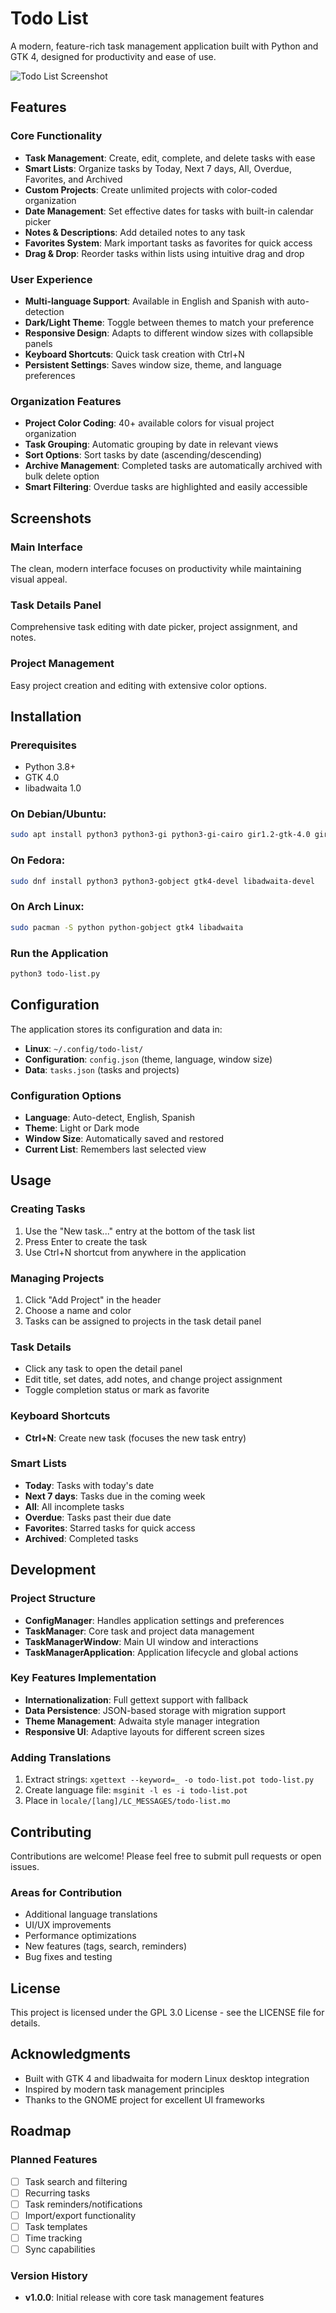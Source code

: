 # Todo List

A modern, feature-rich task management application built with Python and GTK 4, designed for productivity and ease of use.

![Todo List Screenshot](images/snapshot.png)

## Features

### Core Functionality
- **Task Management**: Create, edit, complete, and delete tasks with ease
- **Smart Lists**: Organize tasks by Today, Next 7 days, All, Overdue, Favorites, and Archived
- **Custom Projects**: Create unlimited projects with color-coded organization
- **Date Management**: Set effective dates for tasks with built-in calendar picker
- **Notes & Descriptions**: Add detailed notes to any task
- **Favorites System**: Mark important tasks as favorites for quick access
- **Drag & Drop**: Reorder tasks within lists using intuitive drag and drop

### User Experience
- **Multi-language Support**: Available in English and Spanish with auto-detection
- **Dark/Light Theme**: Toggle between themes to match your preference
- **Responsive Design**: Adapts to different window sizes with collapsible panels
- **Keyboard Shortcuts**: Quick task creation with Ctrl+N
- **Persistent Settings**: Saves window size, theme, and language preferences

### Organization Features
- **Project Color Coding**: 40+ available colors for visual project organization
- **Task Grouping**: Automatic grouping by date in relevant views
- **Sort Options**: Sort tasks by date (ascending/descending)
- **Archive Management**: Completed tasks are automatically archived with bulk delete option
- **Smart Filtering**: Overdue tasks are highlighted and easily accessible

## Screenshots

### Main Interface
The clean, modern interface focuses on productivity while maintaining visual appeal.

### Task Details Panel
Comprehensive task editing with date picker, project assignment, and notes.

### Project Management
Easy project creation and editing with extensive color options.

## Installation

### Prerequisites
- Python 3.8+
- GTK 4.0
- libadwaita 1.0

### On Debian/Ubuntu:
```bash
sudo apt install python3 python3-gi python3-gi-cairo gir1.2-gtk-4.0 gir1.2-adw-1
```

### On Fedora:
```bash
sudo dnf install python3 python3-gobject gtk4-devel libadwaita-devel
```

### On Arch Linux:
```bash
sudo pacman -S python python-gobject gtk4 libadwaita
```

### Run the Application
```bash
python3 todo-list.py
```

## Configuration

The application stores its configuration and data in:
- **Linux**: `~/.config/todo-list/`
- **Configuration**: `config.json` (theme, language, window size)
- **Data**: `tasks.json` (tasks and projects)

### Configuration Options
- **Language**: Auto-detect, English, Spanish
- **Theme**: Light or Dark mode
- **Window Size**: Automatically saved and restored
- **Current List**: Remembers last selected view

## Usage

### Creating Tasks
1. Use the "New task..." entry at the bottom of the task list
2. Press Enter to create the task
3. Use Ctrl+N shortcut from anywhere in the application

### Managing Projects
1. Click "Add Project" in the header
2. Choose a name and color
3. Tasks can be assigned to projects in the task detail panel

### Task Details
- Click any task to open the detail panel
- Edit title, set dates, add notes, and change project assignment
- Toggle completion status or mark as favorite

### Keyboard Shortcuts
- **Ctrl+N**: Create new task (focuses the new task entry)

### Smart Lists
- **Today**: Tasks with today's date
- **Next 7 days**: Tasks due in the coming week
- **All**: All incomplete tasks
- **Overdue**: Tasks past their due date
- **Favorites**: Starred tasks for quick access
- **Archived**: Completed tasks

## Development

### Project Structure
- **ConfigManager**: Handles application settings and preferences
- **TaskManager**: Core task and project data management
- **TaskManagerWindow**: Main UI window and interactions
- **TaskManagerApplication**: Application lifecycle and global actions

### Key Features Implementation
- **Internationalization**: Full gettext support with fallback
- **Data Persistence**: JSON-based storage with migration support
- **Theme Management**: Adwaita style manager integration
- **Responsive UI**: Adaptive layouts for different screen sizes

### Adding Translations
1. Extract strings: `xgettext --keyword=_ -o todo-list.pot todo-list.py`
2. Create language file: `msginit -l es -i todo-list.pot`
3. Place in `locale/[lang]/LC_MESSAGES/todo-list.mo`

## Contributing

Contributions are welcome! Please feel free to submit pull requests or open issues.

### Areas for Contribution
- Additional language translations
- UI/UX improvements
- Performance optimizations
- New features (tags, search, reminders)
- Bug fixes and testing

## License

This project is licensed under the GPL 3.0 License - see the LICENSE file for details.

## Acknowledgments

- Built with GTK 4 and libadwaita for modern Linux desktop integration
- Inspired by modern task management principles
- Thanks to the GNOME project for excellent UI frameworks

## Roadmap

### Planned Features
- [ ] Task search and filtering
- [ ] Recurring tasks
- [ ] Task reminders/notifications
- [ ] Import/export functionality
- [ ] Task templates
- [ ] Time tracking
- [ ] Sync capabilities

### Version History
- **v1.0.0**: Initial release with core task management features
